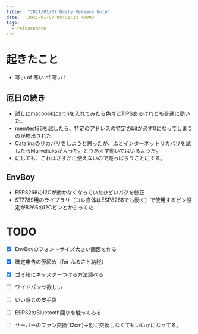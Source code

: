 ```yaml
---
title:  "2021/01/07 Daily Release Note"
date:   2021-01-07 09:01:23 +0900
tags:
  - releasenote
---
```

# 起きたこと

* 寒い of 寒い of 寒い！

## 厄日の続き

* 試しにmacbookにarchを入れてみたら色々とTIPSあるけれども普通に動いた。
* memtest86を試したら、特定のアドレスの特定のbitが必ず0になってしまうのが検出された
* Catalinaのリカバリをしようと思ったが、ふとインターネットリカバリを試したらMarvelicksが入った。とりあえず動いてはいるようだ。
* にしても、これはさすがに使えないので売っぱらうことにする。

## EnvBoy

* ESP8266のI2Cが動かなくなっていたひどいバグを修正
* ST7789用のライブラリ（コレ自体はESP8266でも動く）で使用するピン設定が8266のI2Cピンとかぶってた

# TODO 

- [x] EnvBoyのフォントサイズ大きい画面を作る
- [x] 確定申告の仮締め（for ふるさと納税）
- [x] ゴミ箱にキャスターつける方法調べる
- [ ] ワイドパンツ欲しい
- [ ] いい感じの皮手袋
- [ ] ESP32のBluetooth回りを触ってみる
- [ ] サーバーのファン交換(12cm)→別に交換しなくてもいいかになってる。

